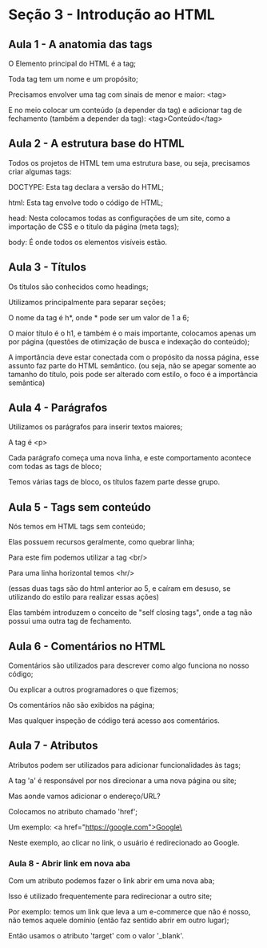 # Seção 3 - Introdução ao HTML 

## Aula 1 - A anatomia das tags

O Elemento principal do HTML é a tag;

Toda tag tem um nome e um propósito;

Precisamos envolver uma tag com sinais de menor e maior: \<tag>

E no meio colocar um conteúdo (a depender da tag) e adicionar tag de fechamento (também a depender da tag): \<tag>Conteúdo\</tag>

## Aula 2 - A estrutura base do HTML

Todos os projetos de HTML tem uma estrutura base, ou seja, precisamos criar algumas tags:

DOCTYPE: Esta tag declara a versão do HTML;

html: Esta tag envolve todo o código de HTML;

head: Nesta colocamos todas as configurações de um site, como a importação de CSS e o título da página (meta tags);

body: É onde todos os elementos visíveis estão.

## Aula 3 - Títulos

Os títulos são conhecidos como headings;

Utilizamos principalmente para separar seções;

O nome da tag é h*, onde * pode ser um valor de 1 a 6;

O maior título é o h1, e também é o mais importante, colocamos apenas um por página (questões de otimização de busca e indexação do conteúdo);

A importância deve estar conectada com o propósito da nossa página, esse assunto faz parte do HTML semântico. (ou seja, não se apegar somente ao tamanho do título, pois pode ser alterado com estilo, o foco é a importância semântica)

## Aula 4 - Parágrafos

Utilizamos os parágrafos para inserir textos maiores;

A tag é \<p>

Cada parágrafo começa uma nova linha, e este comportamento acontece com todas as tags de bloco;

Temos várias tags de bloco, os títulos fazem parte desse grupo.

## Aula 5 - Tags sem conteúdo

Nós temos em HTML tags sem conteúdo;
 
Elas possuem recursos geralmente, como quebrar linha;

Para este fim podemos utilizar a tag \<br/>

Para uma linha horizontal temos \<hr/>

(essas duas tags são do html anterior ao 5, e caíram em desuso, se utilizando do estilo para realizar essas ações)

Elas também introduzem o conceito de "self closing tags", onde a tag não possui uma outra tag de fechamento.

## Aula 6 - Comentários no HTML

Comentários são utilizados para descrever como algo funciona no nosso código;

Ou explicar a outros programadores o que fizemos;

Os comentários não são exibidos na página;

Mas qualquer inspeção de código terá acesso aos comentários.

## Aula 7 - Atributos

Atributos podem ser utilizados para adicionar funcionalidades às tags;

A tag 'a' é responsável por nos direcionar a uma nova página ou site;

Mas aonde vamos adicionar o endereço/URL?

Colocamos no atributo chamado 'href';

Um exemplo: \<a href="https://google.com">Google\</a>

Neste exemplo, ao clicar no link, o usuário é redirecionado ao Google.

### Aula 8 - Abrir link em nova aba

Com um atributo podemos fazer o link abrir em uma nova aba;

Isso é utilizado frequentemente para redirecionar a outro site;

Por exemplo: temos um link que leva a um e-commerce que não é nosso, não temos aquele domínio (então faz sentido abrir em outro lugar);

Então usamos o atributo 'target' com o valor '_blank'.